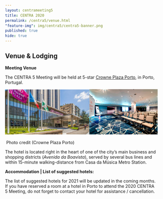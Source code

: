 ```yaml
---
layout: centrameeting5
title: CENTRA 2020
permalink: /centra5/venue.html
"feature-img": img/centra5/centra5-banner.png
published: true
hide: true
---
```


## Venue & Lodging

**Meeting Venue**

The CENTRA 5 Meeting will be held at 5-star [Crowne Plaza Porto](https://www.crowneplaza.com/hotels/gb/en/porto/opocp/hoteldetail?fromRedirect=true&qSrt=sBR&qIta=99603195&icdv=99603195&glat=SEAR&qSlH=OPOCP&setPMCookies=true&qSHBrC=CP&qDest=Avenida%20da%20Boavista,%201466,%20Porto,%20PT&dp=true&gclid=Cj0KCQjw0IDtBRC6ARIsAIA5gWucOPW7Z8EVjFeJPhSHs0XeCu_HwkeRdnZheSz_tht79kNktzwLiqEaAqDSEALw_wcB&cid=41468&srb_u=1), in Porto, Portugal.

![oporto01](../img/centra5/oporto01.png)

​				Photo credit (Crowne Plaza Porto)

The hotel is located right in the heart of one of the city’s main business and shopping districts (*Avenida da Boavista*), served by several bus lines and within 15-minute walking-distance from Casa da Música Metro Station. 


**Accommodation \| List of suggested hotels:** 

The list of suggested hotels for 2021 will be updated in the coming months. 
If you have reserved a room at a hotel in Porto to attend the 2020 CENTRA 5 Meeting, do not forget to contact your hotel for assistance / cancellation.  

<!--

We have selected a number of hotel units located either in the vicinity of the meeting venue or closer to Porto’s major tourist attractions if you wish to experience a more immersive stay in the city. The list includes a range of prices and star-ratings in order to cater for all tastes and wallets.  

IINESC TEC has negotiated with these hotels special conditions (such as special rates or room block) for CENTRA 5 Meeting’s delegates (e.). 

- In order to benefit from such conditions, you will need to first register for the meeting. At the time of registration confirmation, depending on the hotel you would like to stay at, you will be given either a promo code or a reservation link that you can use to book directly with the hotel.
- Please, note that, in May, Porto is a stage for a vast array of events and attracts many tourist and business travelers. We strongly suggest that you book early your accommodation to avoid disappointment.

The Organization Team of the CENTRA 5 Meeting will be accountable neither for reservations/ confirmations nor cancellations.

**Crowne Plaza Porto**, at this point in time, is already fully booked for the 13th of May 2020. We apologize for the inconvenience. 

The situation is, however, likely to change as some group/individual reservations may be cancelled. Therefore, you can always check with the hotel whether any booked room has been released in the meantime. Also, the Local Organizing Team will go on updating this section with information about room availability at Crowne Plaza Porto. 

[Crowne Plaza Porto](https://www.crowneplaza.com/hotels/gb/en/porto/opocp/hoteldetail?fromRedirect=true&qSrt=sBR&qIta=99603195&icdv=99603195&glat=SEAR&qSlH=OPOCP&setPMCookies=true&qSHBrC=CP&qDest=Avenida%20da%20Boavista,%201466,%20Porto,%20PT&dp=true&gclid=EAIaIQobChMI_-_QgZGc5QIVVZ3VCh0aqg4wEAAYASAAEgJX5PD_BwE&cid=41468&srb_u=1) ★★★★★  
Address: Avenida da Boavista, 1466, Porto | 4100-114 | Portugal   
Price: DBL 165€ and SGL 150€ (breakfast incl.)  
<u>Event code to be provided in registration confirmation email</u>

Phone number: +351 226 072 500  
Email: opocp.info@ihg.com.  

- **Hotels in the vicinity of the venue**  

[Sheraton Porto Hotel & Spa](https://www.marriott.com/hotels/travel/oposi-sheraton-porto-hotel-and-spa/) ★★★★★  
**Address:** Rua Tenente Valadim, 146 | 4100-476 Porto | Portugal    
**Price:** DBL 180€ and SGL 160€ (breakast incl.)  
5- minute walking distance to the venue  
<u>Reservation link to be provided in registration confirmation email</u>  

Phone number: +351 220 404 127  

[Portus Cale Hotel](http://www.portuscalehotel.com/EN/hotel.html?id_referer=ADWORDS&gclid=EAIaIQobChMI67eNrrSb5QIVg4xRCh0JwgCMEAAYASAAEgKaYPD_BwE) ★★★★  
Address: Avenida da Boavista, 1060 | 04100 Porto | Portugal  
Price: DBL 147€ and SGL 138€ (breakfast incl.)  
5-minute walking distance to the venue   
<u>Reservation form to be provided in registration confirmation email</u>

Phone number: +351 226 083 900  
Email: reservas@portuscalehotel.com  


[Hotel da Música](https://www.hoteldamusica.com/) ★★★★  
Address: Mercado do Bom Sucesso Largo Ferreira Lapa, 21 a 183 | 4150-323 Porto |  Portugal  
Price: DBL 93€ and SGL 83€ (breakfast incl.). Double beds only.  
**15-minute walking distance to the venue**  
<u>Event code to be provided in registration confirmation email</u>

Phone number: +351 226 076 000  
Email: res@hoteldamusica.com  



[HF Tuela Porto](https://www.hfhotels.com/hotels-en/hf-tuela-porto-en/) ★★★  
Address: Rua Arquitecto Marques da Silva 200 | 4150-483 Porto | Portugal  
Price: 10% off the best value on the hotel website (breakfast incl.)  
15-minute walking distance to the venue  
<u>Event code to be provided in registration confirmation email</u>

Phone number: +351 226 004 747  
Email: hftuelaporto@hfhotels.com  

- **Hotels near tourist attractions (Porto’s downtown – UNESCO World Heritage Site)**  

[Hotel Exe Almada Porto](https://www.exehotels.co.uk/exe-almada-porto.html?td=b10ga02&id_referer=ADWORDS&gclid=EAIaIQobChMIw7H0mrab5QIVgoxRCh38dA2FEAAYASAAEgI93PD_BwE) ★★★★  
Address: Rua do Almada, 361|4050-032 Porto | Portugal   
Price: DBL 180€ and SGL 170€ (breakfast incl.). Double beds only.   
15-minute by car to the venue  
<u>Event code to be provided in registration confirmation email</u>

Phone number: +351 932 087 108  
Email: info@exealmadaporto.com  

- **Hotels at Porto’s beachfront – Foz do Douro**    

[Hotel Boa-Vista](http://www.hotelboavista.com/en/) ★★★  
Address: Esplanada do Castelo, 58 | 4150-196 Porto | Portugal  
Price: DBL 102,60€ and SGL 89,10€ (breakfast incl.)  
Within 10 minutes’ drive to the venue  
<u>Event code to be provided in registration confirmation email </u>

Phone number: +351 225 320 020  
Email: reserva@hotelboavista.com    

Tourist enterprises and local accommodation in Porto will charge a tourist tax of 2.00 € per person per night, up to a maximum of 7 nights for reservation. The tourist tax purpose is to minimize the difficulties that arise from the significant growth of tourism in Porto.  -->
